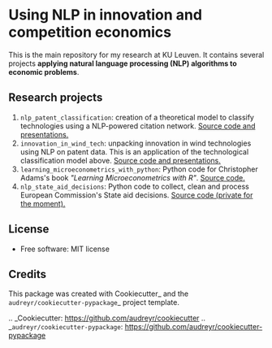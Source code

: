 # Using NLP in innovation and competition economics

This is the main repository for my research at KU Leuven. It contains several projects **applying natural language processing (NLP) algorithms to economic problems**.

## Research projects

1. `nlp_patent_classification`: creation of a theoretical model to classify technologies using a NLP-powered citation network. [Source code and presentations.](https://github.com/amc-econ/nlp_patent_classification)
1. `innovation_in_wind_tech`: unpacking innovation in wind technologies using NLP on patent data. This is an application of the technological classification model above. [Source code and presentations.](https://github.com/amc-econ/innovation_in_wind_tech)
1. `learning_microeconometrics_with_python`: Python code for Christopher Adams's book *"Learning Microeconometrics with R"*. [Source code.](https://github.com/amc-econ/learning_microeconometrics_with_python)
1. `nlp_state_aid_decisions`: Python code to collect, clean and process European Commission's State aid decisions. [Source code (private for the moment).](https://github.com/amc-econ/nlp_state_aid_decisions)

## License

* Free software: MIT license

## Credits

This package was created with Cookiecutter_ and the `audreyr/cookiecutter-pypackage`_ project template.

.. _Cookiecutter: https://github.com/audreyr/cookiecutter
.. _`audreyr/cookiecutter-pypackage`: https://github.com/audreyr/cookiecutter-pypackage
